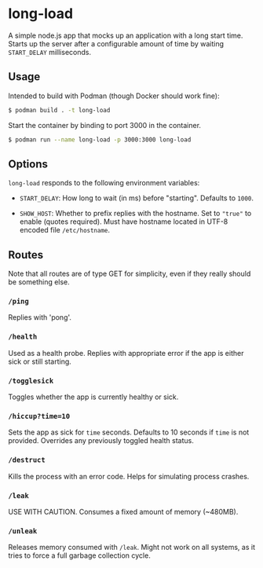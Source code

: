 # long-load

A simple node.js app that mocks up an application with a long start time.
Starts up the server after a configurable amount of time by waiting `START_DELAY` milliseconds.

## Usage

Intended to build with Podman (though Docker should work fine):

```sh
$ podman build . -t long-load
```

Start the container by binding to port 3000 in the container.

```sh
$ podman run --name long-load -p 3000:3000 long-load
```

## Options

`long-load` responds to the following environment variables:

* `START_DELAY`: How long to wait (in ms) before "starting".
Defaults to `1000`.

* `SHOW_HOST`: Whether to prefix replies with the hostname.
Set to `"true"` to enable (quotes required).
Must have hostname located in UTF-8 encoded file `/etc/hostname`.

## Routes

Note that all routes are of type GET for simplicity, even if they really should be something else.

### `/ping`

Replies with 'pong'.

### `/health`

Used as a health probe.
Replies with appropriate error if the app is either sick or still starting.

### `/togglesick`

Toggles whether the app is currently healthy or sick.

### `/hiccup?time=10`

Sets the app as sick for `time` seconds.
Defaults to 10 seconds if `time` is not provided.
Overrides any previously toggled health status.

### `/destruct`

Kills the process with an error code.
Helps for simulating process crashes.


### `/leak`

USE WITH CAUTION.
Consumes a fixed amount of memory (~480MB).

### `/unleak`

Releases memory consumed with `/leak`.
Might not work on all systems, as it tries to force a full garbage collection cycle.
